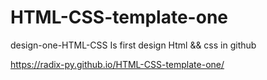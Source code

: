 # HTML-CSS-template-one

design-one-HTML-CSS
Is first design Html && css in github

https://radix-py.github.io/HTML-CSS-template-one/
